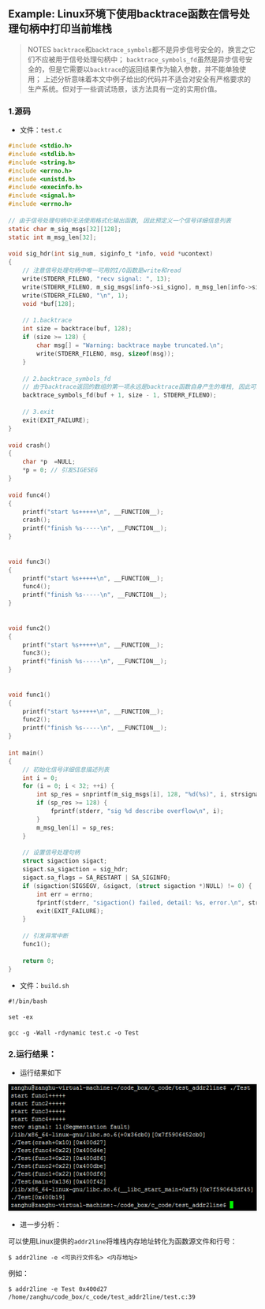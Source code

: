 ## Example: Linux环境下使用backtrace函数在信号处理句柄中打印当前堆栈

> NOTES
> `backtrace`和`backtrace_symbols`都不是异步信号安全的，换言之它们不应被用于信号处理句柄中；
> `backtrace_symbols_fd`虽然是异步信号安全的，但是它需要以`backtrace`的返回结果作为输入参数，并不能单独使用；
> 上述分析意味着本文中例子给出的代码并不适合对安全有严格要求的生产系统。但对于一些调试场景，该方法具有一定的实用价值。

### 1.源码

* 文件：`test.c`

```c
#include <stdio.h>
#include <stdlib.h>
#include <string.h>
#include <errno.h>
#include <unistd.h>
#include <execinfo.h>
#include <signal.h>
#include <errno.h>

// 由于信号处理句柄中无法使用格式化输出函数, 因此预定义一个信号详细信息列表
static char m_sig_msgs[32][128];
static int m_msg_len[32];

void sig_hdr(int sig_num, siginfo_t *info, void *ucontext)
{
    // 注意信号处理句柄中唯一可用的I/O函数是write和read
    write(STDERR_FILENO, "recv signal: ", 13);
    write(STDERR_FILENO, m_sig_msgs[info->si_signo], m_msg_len[info->si_signo]);
    write(STDERR_FILENO, "\n", 1);
    void *buf[128];

    // 1.backtrace
    int size = backtrace(buf, 128);
    if (size >= 128) {
        char msg[] = "Warning: backtrace maybe truncated.\n";
        write(STDERR_FILENO, msg, sizeof(msg));
    }

    // 2.backtrace_symbols_fd
    // 由于backtrace返回的数组的第一项永远是backtrace函数自身产生的堆栈, 因此可以忽略数组第一项
    backtrace_symbols_fd(buf + 1, size - 1, STDERR_FILENO);

    // 3.exit
    exit(EXIT_FAILURE);
}

void crash()
{
    char *p  =NULL;
    *p = 0; // 引发SIGESEG
}

void func4()
{
    printf("start %s+++++\n", __FUNCTION__);
    crash();
    printf("finish %s-----\n", __FUNCTION__);
}


void func3()
{
    printf("start %s+++++\n", __FUNCTION__);
    func4();
    printf("finish %s-----\n", __FUNCTION__);
}


void func2()
{
    printf("start %s+++++\n", __FUNCTION__);
    func3();
    printf("finish %s-----\n", __FUNCTION__);
}


void func1()
{
    printf("start %s+++++\n", __FUNCTION__);
    func2();
    printf("finish %s-----\n", __FUNCTION__);
}

int main()
{
    // 初始化信号详细信息描述列表
    int i = 0;
    for (i = 0; i < 32; ++i) {
        int sp_res = snprintf(m_sig_msgs[i], 128, "%d(%s)", i, strsignal(i));
        if (sp_res >= 128) {
            fprintf(stderr, "sig %d describe overflow\n", i);
        }
        m_msg_len[i] = sp_res;
    }

    // 设置信号处理句柄
    struct sigaction sigact;
    sigact.sa_sigaction = sig_hdr;
    sigact.sa_flags = SA_RESTART | SA_SIGINFO;
    if (sigaction(SIGSEGV, &sigact, (struct sigaction *)NULL) != 0) {
        int err = errno;
        fprintf(stderr, "sigaction() failed, detail: %s, error.\n", strerror(err));
        exit(EXIT_FAILURE);
    }

    // 引发异常中断
    func1();

    return 0;
} 
```

* 文件：`build.sh`

```shell
#!/bin/bash

set -ex

gcc -g -Wall -rdynamic test.c -o Test
```

### 2.运行结果：

* 运行结果如下

![](/assets/c060_001.PNG)

* 进一步分析：

可以使用Linux提供的`addr2line`将堆栈内存地址转化为函数源文件和行号：

```shell
$ addr2line -e <可执行文件名> <内存地址>
```

例如：

```shell
$ addr2line -e Test 0x400d27
/home/zanghu/code_box/c_code/test_addr2line/test.c:39
```
